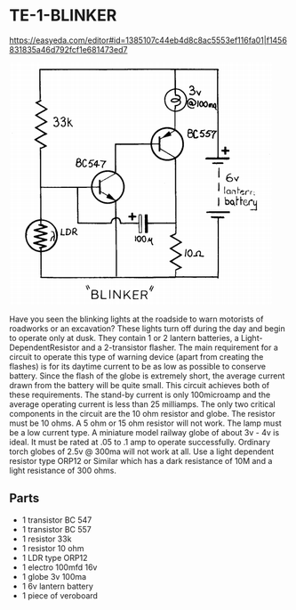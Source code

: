 # TE-1-BLINKER

https://easyeda.com/editor#id=1385107c44eb4d8c8ac5553ef116fa01|f1456831835a46d792fcf1e681473ed7

![](https://github.com/SteveJustin1963/TE-1-28.2-BLINKER/blob/master/blkr-cct.png)

Have you seen the blinking lights at the roadside to warn motorists of roadworks or an excavation? These lights turn off during the day and begin to operate only at dusk. They contain 1 or 2 lantern batteries, a Light-DependentResistor and a 2-transistor flasher. The main requirement for a circuit to operate this type of warning device (apart from creating the flashes) is for its daytime current to be as low as possible to conserve battery. Since the flash of the globe is extremely short, the average current drawn from the battery will be quite small. This circuit achieves both of these requirements.  The stand-by current is only 100microamp and the average operating current is less than 25 milliamps. The only two critical components in the circuit are the 10 ohm resistor and globe. The resistor must be 10 ohms. A 5 ohm or 15 ohm resistor will not work. The lamp must be a low current type. A miniature model railway globe of about 3v - 4v is ideal. It must be rated at .05 to .1 amp to operate successfully. Ordinary torch globes of 2.5v @ 300ma will not work at all. Use a light dependent resistor type ORP12 or Similar which has a dark resistance of 10M and a light resistance of 300 ohms.
## Parts
* 1 transistor BC 547
* 1 transistor BC 557
* 1 resistor 33k
* 1 resistor 10 ohm
* 1 LDR type ORP12
* 1 electro 100mfd 16v
* 1 globe 3v 100ma
* 1 6v lantern battery
* 1 piece of veroboard 
